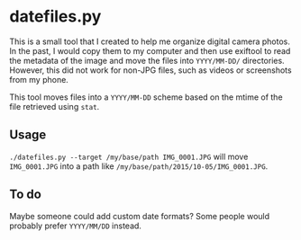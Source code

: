 datefiles.py
============

This is a small tool that I created to help me organize digital camera photos.
In the past, I would copy them to my computer and then use exiftool to read the
metadata of the image and move the files into `YYYY/MM-DD/` directories.
However, this did not work for non-JPG files, such as videos or screenshots
from my phone.


This tool moves files into a `YYYY/MM-DD` scheme based on the mtime of the file
retrieved using `stat`.


Usage
-----

`./datefiles.py --target /my/base/path IMG_0001.JPG` will move `IMG_0001.JPG`
into a path like `/my/base/path/2015/10-05/IMG_0001.JPG`.


To do
-----

Maybe someone could add custom date formats? Some people would probably prefer
`YYYY/MM/DD` instead.
